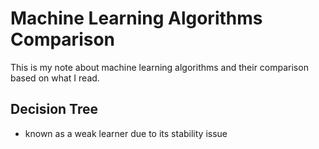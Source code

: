 # Machine Learning Algorithms Comparison
This is my note about machine learning algorithms and their comparison based on what I read.


## Decision Tree
- known as a weak learner due to its stability issue 


